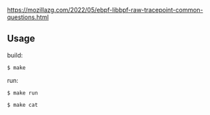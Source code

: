 
https://mozillazg.com/2022/05/ebpf-libbpf-raw-tracepoint-common-questions.html

## Usage

build:

```
$ make
```

run:

```
$ make run

$ make cat
```
